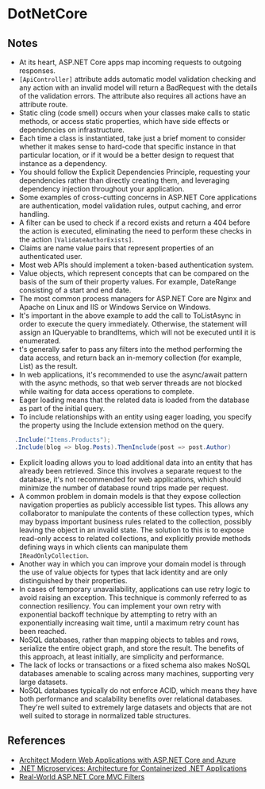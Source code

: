 # DotNetCore
## Notes
* At its heart, ASP.NET Core apps map incoming requests to outgoing responses.
* `[ApiController]` attribute adds automatic model validation checking and any action with an invalid model will return a BadRequest with the details of the validation errors. The attribute also requires all actions have an attribute route.
* Static cling (code smell) occurs when your classes make calls to static methods, or access static properties, which have side effects or dependencies on infrastructure.
* Each time a class is instantiated, take just a brief moment to consider whether it makes sense to hard-code that specific instance in that particular location, or if it would be a better design to request that instance as a dependency.
* You should follow the Explicit Dependencies Principle, requesting your dependencies rather than directly creating them, and leveraging dependency injection throughout your application.
* Some examples of cross-cutting concerns in ASP.NET Core applications are authentication, model validation rules, output caching, and error handling.
* A filter can be used to check if a record exists and return a 404 before the action is executed, eliminating the need to perform these checks in the action `[ValidateAuthorExists]`.
* Claims are name value pairs that represent properties of an authenticated user.
* Most web APIs should implement a token-based authentication system.
* Value objects, which represent concepts that can be compared on the basis of the sum of their property values. For example, DateRange consisting of a start and end date.
* The most common process managers for ASP.NET Core are Nginx and Apache on Linux and IIS or Windows Service on Windows.
* It's important in the above example to add the call to ToListAsync in order to execute the query immediately. Otherwise, the statement will assign an IQueryable<SelectListItem> to brandItems, which will not be executed until it is enumerated.
* t's generally safer to pass any filters into the method performing the data access, and return back an in-memory collection (for example, List<T>) as the result.
* In web applications, it's recommended to use the async/await pattern with the async methods, so that web server threads are not blocked while waiting for data access operations to complete.
* Eager loading means that the related data is loaded from the database as part of the initial query.
* To include relationships with an entity using eager loading, you specify the property using the Include extension method on the query.
```csharp
  .Include("Items.Products");
  .Include(blog => blog.Posts).ThenInclude(post => post.Author)
```
* Explicit loading allows you to load additional data into an entity that has already been retrieved. Since this involves a separate request to the database, it's not recommended for web applications, which should minimize the number of database round trips made per request.
* A common problem in domain models is that they expose collection navigation properties as publicly accessible list types. This allows any collaborator to manipulate the contents of these collection types, which may bypass important business rules related to the collection, possibly leaving the object in an invalid state. The solution to this is to expose read-only access to related collections, and explicitly provide methods defining ways in which clients can manipulate them `IReadOnlyCollection`.
* Another way in which you can improve your domain model is through the use of value objects for types that lack identity and are only distinguished by their properties.
* In cases of temporary unavailability, applications can use retry logic to avoid raising an exception. This technique is commonly referred to as connection resiliency. You can implement your own retry with exponential backoff technique by attempting to retry with an exponentially increasing wait time, until a maximum retry count has been reached.
* NoSQL databases, rather than mapping objects to tables and rows, serialize the entire object graph, and store the result. The benefits of this approach, at least initially, are simplicity and performance.
* The lack of locks or transactions or a fixed schema also makes NoSQL databases amenable to scaling across many machines, supporting very large datasets.
* NoSQL databases typically do not enforce ACID, which means they have both performance and scalability benefits over relational databases. They're well suited to extremely large datasets and objects that are not well suited to storage in normalized table structures.

## References
* [Architect Modern Web Applications with ASP.NET Core and Azure](https://docs.microsoft.com/en-us/dotnet/architecture/modern-web-apps-azure/)
* [.NET Microservices: Architecture for Containerized .NET Applications](https://docs.microsoft.com/en-us/dotnet/architecture/microservices/)
* [Real-World ASP.NET Core MVC Filters](https://docs.microsoft.com/en-us/archive/msdn-magazine/2016/august/asp-net-core-real-world-asp-net-core-mvc-filters)
